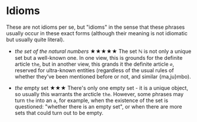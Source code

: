 # Idioms

These are not idioms per se, but "idioms" in the sense that these phrases usually occur in these exact forms (although their meaning is not idiomatic but usually quite literal).

- *the set of the natural numbers* ★★★★★
  The set ℕ is not only a unique set but a well-known one. In one view, this is grounds for the definite article `the`, but in another view, this grands it the definite article `∅`, reserved for ultra-known entities (regardless of the usual rules of whether they've been mentioned before or not, and similar {ma,ju}mbo).

- *the* empty set ★★★
  There's only one empty set - it is a unique object, so usually this warrants the arcticle `the`. However, some phrases may turn `the` into an `a`, for example, when the existence of the set is questioned: "whether there is an empty set", or when there are more sets that could turn out to be empty.
